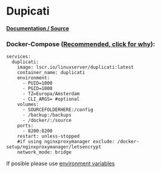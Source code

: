 # **Dupicati**

#### [Documentation / Source](https://docs.linuxserver.io/images/docker-duplicati)

### Docker-Compose ([Recommended, click for why](https://docs.docker.com/compose/intro/features-uses/)):

```
services:
  duplicati:
    image: lscr.io/linuxserver/duplicati:latest
    container_name: duplicati
    environment:
      - PUID=1000
      - PGID=1000
      - TZ=Europa/Amsterdam
      - CLI_ARGS= #optional
    volumes:
      - SOURCEFOLDERHERE:/config
      - /backup:/backups
      - /docker/:/source
    ports:
      - 8200:8200
    restart: unless-stopped
    #if using nginxproxymanager exclude: /docker-setup/nginxproxymanager/letsencrypt
    network_mode: bridge
```

If posible please use [environment variables](https://docs.docker.com/compose/environment-variables/set-environment-variables/)